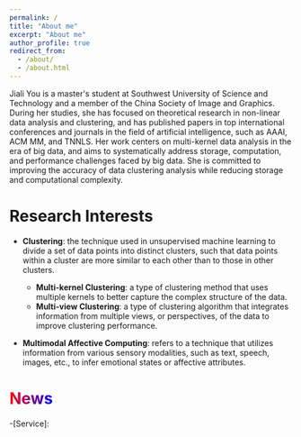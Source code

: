 ```yaml
---
permalink: /
title: "About me"
excerpt: "About me"
author_profile: true
redirect_from: 
  - /about/
  - /about.html
---
```


Jiali You is a master's student at Southwest University of Science and Technology and a member of the China Society of Image and Graphics. During her studies, she has focused on theoretical research in non-linear data analysis and clustering, and has published papers in top international conferences and journals in the field of artificial intelligence, such as AAAI, ACM MM, and TNNLS. Her work centers on multi-kernel data analysis in the era of big data, and aims to systematically address storage, computation, and performance challenges faced by big data. She is committed to improving the accuracy of data clustering analysis while reducing storage and computational complexity.

Research Interests
=======
- **Clustering**: the technique used in unsupervised machine learning to divide a set of data points into distinct clusters, such that data points within a cluster are more similar to each other than to those in other clusters.
    - **Multi-kernel Clustering**: a type of clustering method that uses multiple kernels to better capture the complex structure of the data.
    - **Multi-view Clustering**: a type of clustering algorithm that integrates information from multiple views, or perspectives, of the data to improve clustering performance.

- **Multimodal Affective Computing**: refers to a technique that utilizes information from various sensory modalities, such as text, speech, images, etc., to infer emotional states or affective attributes.

<span style="background-image: linear-gradient(to right, red, blue); -webkit-background-clip: text; color: transparent;">News</span>
=======
-[Service]:

